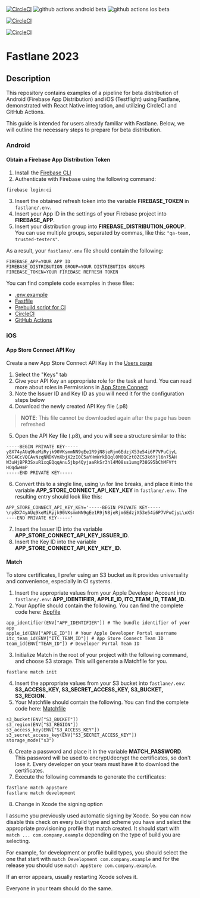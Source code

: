 [![CircleCI](https://dl.circleci.com/status-badge/img/gh/AndriiHnedko/react-native-ci-cd/tree/main.svg?style=svg)](https://dl.circleci.com/status-badge/redirect/gh/AndriiHnedko/react-native-ci-cd/tree/main)
![github actions android beta](https://github.com/AndriiHnedko/react-native-ci-cd/actions/workflows/build-android-beta.yml/badge.svg?branch=main)
![github actions ios beta](https://github.com/AndriiHnedko/react-native-ci-cd/actions/workflows/build-ios-beta.yml/badge.svg?branch=main)

[![CircleCI](https://dl.circleci.com/insights-snapshot/gh/AndriiHnedko/react-native-ci-cd/main/android/badge.svg?window=30d)](https://app.circleci.com/insights/github/AndriiHnedko/react-native-ci-cd/workflows/android/overview?branch=main&reporting-window=last-30-days&insights-snapshot=true)

[![CircleCI](https://dl.circleci.com/insights-snapshot/gh/AndriiHnedko/react-native-ci-cd/main/ios/badge.svg?window=30d)](https://app.circleci.com/insights/github/AndriiHnedko/react-native-ci-cd/workflows/ios/overview?branch=main&reporting-window=last-30-days&insights-snapshot=true)

# Fastlane 2023

## Description

This repository contains examples of a pipeline for beta distribution of Android
(Firebase App Distribution) and iOS (Testflight) using Fastlane,
demonstrated with React Native integration, and utilizing CircleCI and GitHub Actions.

This guide is intended for users already familiar with Fastlane.
Below, we will outline the necessary steps to prepare for beta distribution.

### Android

#### Obtain a Firebase App Distribution Token

1. Install the [Firebase CLI](https://firebase.google.com/docs/cli#install_the_firebase_cli)
2. Authenticate with Firebase using the following command:

```shell
firebase login:ci
```

3. Insert the obtained refresh token into the variable **FIREBASE_TOKEN** in `fastlane/.env`.
4. Insert your App ID in the settings of your Firebase project into **FIREBASE_APP**.
5. Insert your distribution group into **FIREBASE_DISTRIBUTION_GROUP**.
   You can use multiple groups, separated by commas, like this: `"qa-team, trusted-testers"`.

As a result, your `fastlane/.env` file should contain the following:

```dotenv
FIREBASE_APP=YOUR APP ID
FIREBASE_DISTRIBUTION_GROUP=YOUR DISTRIBUTION GROUPS
FIREBASE_TOKEN=YOUR FIREBASE REFRESH TOKEN
```

You can find complete code examples in these files:

- [.env.example](fastlane/.env.example)
- [Fastfile](fastlane/Fastfile)
- [Prebuild script for CI](pipeline-pre-build.sh)
- [CircleCI](.circleci/config.yml)
- [GitHub Actions](.github/workflows/build-android-beta.yml)

### iOS

#### App Store Connect API Key

Create a new App Store Connect API Key in the [Users page](https://appstoreconnect.apple.com/access/api)

1. Select the "Keys" tab
2. Give your API Key an appropriate role for the task at hand. You can read more about roles in Permissions
   in [App Store Connect](https://developer.apple.com/support/roles/)
3. Note the Issuer ID and Key ID as you will need it for the configuration steps below
4. Download the newly created API Key file (.p8)

> **NOTE**: This file cannot be downloaded again after the page has been refreshed

5. Open the API Key file (.p8), and you will see a structure similar to this:

```
-----BEGIN PRIVATE KEY-----
y8X74yAUq9keMiRyjk90VKsmmNN9gEe1R9jN8jeRjm6EdzjX53e54i6P7VPuCjyL
X5C4CcVQCAvNzqNNDKVmXbjX2zI0C5aYHmWrkBQql0M0QCzt0ZCS3k6Yjl6n75AH
W3uHjBPR3SxuR1xqEQqqAnu5jbp4QyjaaRkSr3hl4M08ss1umgP38G95bChMFVft
HOqdwHmP
-----END PRIVATE KEY-----
```

6. Convert this to a single line, using `\n` for line breaks, and place it into
   the variable **APP_STORE_CONNECT_API_KEY_KEY** in `fastlane/.env`.
   The resulting entry should look like this:

```dotenv
APP_STORE_CONNECT_API_KEY_KEY='-----BEGIN PRIVATE KEY-----\ny8X74yAUq9keMiRyjk90VKsmmNN9gEe1R9jN8jeRjm6EdzjX53e54i6P7VPuCjyL\nX5C4CcVQCAvNzqNNDKVmXbjX2zI0C5aYHmWrkBQql0M0QCzt0ZCS3k6Yjl6n75AH\nW3uHjBPR3SxuR1xqEQqqAnu5jbp4QyjaaRkSr3hl4M08ss1umgP38G95bChMFVft\nHOqdwHmP\n-----END PRIVATE KEY-----'
```

7. Insert the Issuer ID into the variable **APP_STORE_CONNECT_API_KEY_ISSUER_ID**.
8. Insert the Key ID into the variable **APP_STORE_CONNECT_API_KEY_KEY_ID**.

#### Match

To store certificates, I prefer using an S3 bucket as it provides universality and convenience,
especially in CI systems.

1. Insert the appropriate values from your Apple Developer Account into `fastlane/.env`: **APP_IDENTIFIER, APPLE_ID, ITC_TEAM_ID, TEAM_ID**.
2. Your Appfile should contain the following. You can find the complete code here: [Appfile](fastlane/AppFile)

```
app_identifier(ENV["APP_IDENTIFIER"]) # The bundle identifier of your app
apple_id(ENV["APPLE_ID"]) # Your Apple Developer Portal username
itc_team_id(ENV["ITC_TEAM_ID"]) # App Store Connect Team ID
team_id(ENV["TEAM_ID"]) # Developer Portal Team ID
```

3. Initialize Match in the root of your project with the following command, and choose S3 storage. This will generate a Matchfile for you.

```shell
fastlane match init
```

4. Insert the appropriate values from your S3 bucket into `fastlane/.env`: **S3_ACCESS_KEY, S3_SECRET_ACCESS_KEY, S3_BUCKET, S3_REGION**.
5. Your Matchfile should contain the following. You can find the complete code here: [Matchfile](fastlane/Matchfile)

```
s3_bucket(ENV["S3_BUCKET"])
s3_region(ENV["S3_REGION"])
s3_access_key(ENV["S3_ACCESS_KEY"])
s3_secret_access_key(ENV["S3_SECRET_ACCESS_KEY"])
storage_mode("s3")
```

6. Create a password and place it in the variable **MATCH_PASSWORD**.
   This password will be used to encrypt/decrypt the certificates, so don't lose it.
   Every developer on your team must have it to download the certificates.
7. Execute the following commands to generate the certificates:

```shell
fastlane match appstore
fastlane match development
```

8. Change in Xcode the signing option

I assume you previously used automatic signing by Xcode. So you can now disable this check on every build type and
scheme you have and select the appropriate provisioning profile that match created. It should start with
`match ... com.company.example` depending on the type of build you are selecting.

For example, for development or profile build types, you should select the one that start with
`match Development com.company.example` and for the release you should use `match AppStore com.company.example`.

If an error appears, usually restarting Xcode solves it.

Everyone in your team should do the same.

